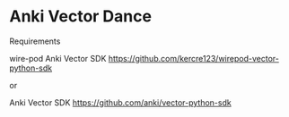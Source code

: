 # Anki Vector Dance
Requirements

wire-pod Anki Vector SDK
https://github.com/kercre123/wirepod-vector-python-sdk

or

Anki Vector SDK 
https://github.com/anki/vector-python-sdk

